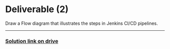 # Deliverable (2)


Draw a Flow diagram that illustrates the steps in Jenkins CI/CD pipelines.


---

### [Solution link on drive](https://drive.google.com/file/d/1lTMw7qmiTffmsN-_ISp2eOAZIx30Ab3l/view?usp=sharing)